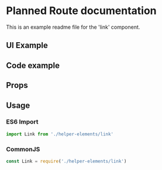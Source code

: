 # Planned Route documentation

This is an example readme file for the 'link' component.

## UI Example

<!-- STORY -->

## Code example

<!-- SOURCE -->

## Props

<!-- PROPS -->

## Usage

### ES6 Import
```js
import Link from './helper-elements/link'
```

### CommonJS

```js
const Link = require('./helper-elements/link')
